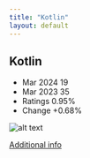 ```yaml
---
title: "Kotlin"
layout: default
---
```


## Kotlin
* Mar 2024 19
* Mar 2023 35
* Ratings 0.95%
* Change +0.68%

![alt text][logo18]

[logo18]: https://www.tiobe.com/wp-content/themes/tiobe/tiobe-index/images/Kotlin.png

[Additional info](https://kotlinlang.org/)
